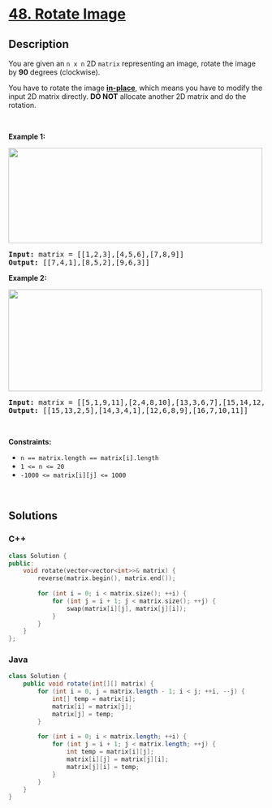# [48. Rotate Image](https://leetcode.com/problems/rotate-image)

## Description

<p>You are given an <code>n x n</code> 2D <code>matrix</code> representing an image, rotate the image by <strong>90</strong> degrees (clockwise).</p>

<p>You have to rotate the image <a href="https://en.wikipedia.org/wiki/In-place_algorithm" target="_blank"><strong>in-place</strong></a>, which means you have to modify the input 2D matrix directly. <strong>DO NOT</strong> allocate another 2D matrix and do the rotation.</p>

<p>&nbsp;</p>
<p><strong class="example">Example 1:</strong></p>
<img alt="" src="https://fastly.jsdelivr.net/gh/doocs/leetcode@main/solution/0000-0099/0048.Rotate%20Image/images/mat1.jpg" style="width: 500px; height: 188px;" />
<pre>
<strong>Input:</strong> matrix = [[1,2,3],[4,5,6],[7,8,9]]
<strong>Output:</strong> [[7,4,1],[8,5,2],[9,6,3]]
</pre>

<p><strong class="example">Example 2:</strong></p>
<img alt="" src="https://fastly.jsdelivr.net/gh/doocs/leetcode@main/solution/0000-0099/0048.Rotate%20Image/images/mat2.jpg" style="width: 500px; height: 201px;" />
<pre>
<strong>Input:</strong> matrix = [[5,1,9,11],[2,4,8,10],[13,3,6,7],[15,14,12,16]]
<strong>Output:</strong> [[15,13,2,5],[14,3,4,1],[12,6,8,9],[16,7,10,11]]
</pre>

<p>&nbsp;</p>
<p><strong>Constraints:</strong></p>

<ul>
    <li><code>n == matrix.length == matrix[i].length</code></li>
    <li><code>1 &lt;= n &lt;= 20</code></li>
    <li><code>-1000 &lt;= matrix[i][j] &lt;= 1000</code></li>
</ul>
<p>&nbsp;</p>

## Solutions

<!-- tabs:start -->

### **C++**

```cpp
class Solution {
public:
    void rotate(vector<vector<int>>& matrix) {
        reverse(matrix.begin(), matrix.end());
        
        for (int i = 0; i < matrix.size(); ++i) {
            for (int j = i + 1; j < matrix.size(); ++j) {
                swap(matrix[i][j], matrix[j][i]);
            }
        }
    }
};
```

### **Java**

```java
class Solution {
    public void rotate(int[][] matrix) {
        for (int i = 0, j = matrix.length - 1; i < j; ++i, --j) {
            int[] temp = matrix[i];
            matrix[i] = matrix[j];
            matrix[j] = temp;
        }
        
        for (int i = 0; i < matrix.length; ++i) {
            for (int j = i + 1; j < matrix.length; ++j) {
                int temp = matrix[i][j];
                matrix[i][j] = matrix[j][i];
                matrix[j][i] = temp;
            }
        }
    }
}
```

<!-- tabs:end -->